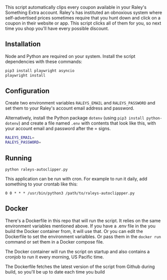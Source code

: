 This script automatically clips every coupon available in your Raley's Something Extra account. Raley's has instituted an obnoxious system where self-advertised prices sometimes require that you hunt down and click on a coupon in their website or app. This script clicks all of them for you, so next time you shop you'll have every possible discount. 

## Installation

Node and Python are required on your system. Install the script dependencies with these commands:

```bash
pip3 install playwright asyncio
playwright install
```

## Configuration

Create two environment variables `RALEYS_EMAIL` and `RALEYS_PASSWORD` and set them to your Raley's account email address and password. 

Alternatively, install the Python package `dotenv` (using `pip3 install python-dotenv`) and create a file named `.env` with contents that look like this, with your account email and password after the = signs.

```bash
RALEYS_EMAIL=
RALEYS_PASSWORD=
```

## Running

`python raleys-autoclipper.py`

This application can be run with cron. For example to run it daily, add something to your crontab like this:

`0 0 * * * /usr/bin/python3 /path/to/raleys-autoclippper.py`

## Docker

There's a Dockerfile in this repo that will run the script. It relies on the same environment variables mentioned above. If you have a .env file in the you build the Docker container from, it will use that. Or you can edit the Dockerfile to set the environment varialbles. Or pass them in the `docker run` command or set them in a Docker compose file.

The Docker container will run the script on startup and also contains a cronjob to run it every morning, US Pacific time.

The Dockerfile fetches the latest version of the script from Github during build, so you'll be up to date each time you build
